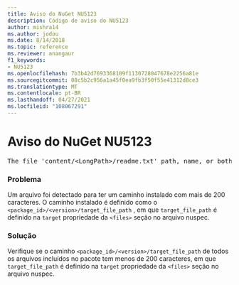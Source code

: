 ```yaml
---
title: Aviso do NuGet NU5123
description: Código de aviso do NU5123
author: mishra14
ms.author: jodou
ms.date: 8/14/2018
ms.topic: reference
ms.reviewer: anangaur
f1_keywords:
- NU5123
ms.openlocfilehash: 7b3b42d7693368109f1130728047678e2256a81e
ms.sourcegitcommit: 08c5b2c956a1a45f0ea9fb3f50f55e41312d8ce3
ms.translationtype: MT
ms.contentlocale: pt-BR
ms.lasthandoff: 04/27/2021
ms.locfileid: "108067291"
---
```

# <a name="nuget-warning-nu5123"></a>Aviso do NuGet NU5123
<pre>The file 'content/&lt;LongPath&gt;/readme.txt' path, name, or both are too long. Your package might not work without long file path support. Please shorten the file path or file name.</pre>

### <a name="issue"></a>Problema

Um arquivo foi detectado para ter um caminho instalado com mais de 200 caracteres. O caminho instalado é definido como o `<package_id>/<version>/target_file_path` , em que `target_file_path` é definido na `target` propriedade da `<files>` seção no arquivo nuspec.


### <a name="solution"></a>Solução

Verifique se o caminho `<package_id>/<version>/target_file_path` de todos os arquivos incluídos no pacote tem menos de 200 caracteres, em que `target_file_path` é definido na `target` propriedade da `<files>` seção no arquivo nuspec.

